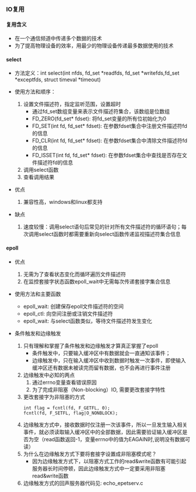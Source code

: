 ### IO复用
#### 复用含义
* 在一个通信频道中传递多个数据的技术
* 为了提高物理设备的效率，用最少的物理设备传递最多数据使用的技术

#### select 
* 方法定义：int select(int nfds, fd_set *readfds, fd_set *writefds,fd_set *exceptfds, struct timeval *timeout)
* 使用方法和顺序：
    1. 设置文件描述符，指定监听范围，设置超时
        + 通过fd_set数组变量来表示文件描述符集合，该数组是位数组
        + FD_ZERO(fd_set* fdset): 将fd_set变量的所有位初始化为0
        + FD_SET(int fd, fd_set* fdset): 在参数fdset集合中注册文件描述符fd的信息
        + FD_CLR(int fd, fd_set* fdset): 在参数fdset集合中清除文件描述符fd的信息
        + FD_ISSET(int fd, fd_set* fdset): 在参数fdset集合中查找是否存在文件描述符fd的信息
    2. 调用select函数
    3. 查看调用结果

* 优点
    1. 兼容性高，windows和linux都支持
* 缺点
    1. 速度较慢：调用select语句后常见的针对所有文件描述符的循环语句；每次调用select函数时都需要重新向select函数传递监视描述符集合信息


#### epoll
* 优点
    1. 无需为了查看状态变化而循环遍历文件描述符
    2. 在监控套接字状态函数epoll_wait中无需每次传递套接字集合信息

* 使用方法和主要函数
    * epoll_wait: 创建保存epoll文件描述符的空间
    * epoll_ctl: 向空间注册或注销文件描述符
    * epoll_wait: 与select函数类似，等待文件描述符发生变化

* 条件触发和边缘触发
    1. 只有理解和掌握了条件触发和边缘触发才算真正掌握了epoll    
        * 条件触发中，只要输入缓冲区中有数据就会一直通知该事件；
        * 边缘触发中，只在输入缓冲区中收到数据时触发一次事件，即使输入缓冲区还有数据未被读完而留有数据，也不会再进行事件注册
    2. 边缘触发中必知的两点
        1. 通过errno变量查看错误原因
        2. 为了完成非阻塞（Non-blocking）IO, 需要更改套接字特性
    3. 更改套接字为非阻塞的方式
        ```
        int flag = fcntl(fd, F_GETFL, 0);
        fcntl(fd, F_SETFL, flag|O_NONBLOCK);
        ```
    4. 边缘触发方式中，接收数据时仅注册一次该事件，所以一旦发生输入相关事件，就必须读取输入缓冲区中的全部数据，因此需要验证输入缓冲区是否为空（read函数返回-1，变量errno中的值为EAGAIN时,说明没有数据可读）
    5. 为什么在边缘触发方式下要将套接字设置成非阻塞模式呢？
        * 因为边缘触发方式下，以阻塞方式工作的read&write函数有可能引起服务器长时间停顿，因此边缘触发方式中一定要采用非阻塞read&write函数
    6. 边缘触发方式的回声服务器代码见: echo_epetserv.c
    